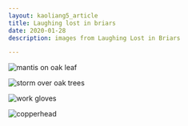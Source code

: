 ```yaml
---
layout: kaoliang5_article
title: Laughing lost in briars
date: 2020-01-28
description: images from Laughing Lost in Briars

---
```


<p><img src="https://www.zachmccabe.com/briars/assets/viz/1.jpg" alt="mantis on oak leaf" /></p>

<p><img src="https://www.zachmccabe.com/briars/assets/viz/3.jpg" alt="storm over oak trees" /></p>

<p><img src="https://www.zachmccabe.com/briars/assets/viz/7.jpg" alt="work gloves" /></p>

<p><img src="https://www.zachmccabe.com/briars/assets/viz/2.jpg" alt="copperhead" /></p>
